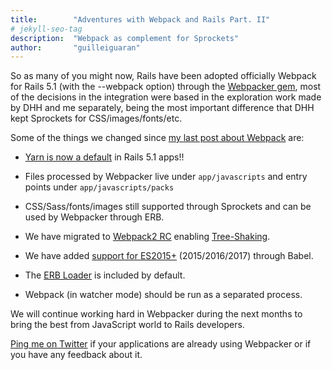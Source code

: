 ```yaml
---
title:        "Adventures with Webpack and Rails Part. II"
# jekyll-seo-tag
description:  "Webpack as complement for Sprockets"
author:       "guilleiguaran"
---
```


So as many of you might now, Rails have been adopted officially Webpack
for Rails 5.1 (with the --webpack option) through the [Webpacker gem](https://github.com/rails/webpacker),
most of the decisions in the integration were based in the exploration work made
by DHH and me separately, being the most important difference that
DHH kept Sprockets for CSS/images/fonts/etc.

Some of the things we changed since [my last post about Webpack](http://giguaran.co/2016/11/19/adventures-with-webpack/) are:

- [Yarn is now a default](https://github.com/rails/rails/pull/27300) in Rails 5.1 apps!!

- Files processed by Webpacker live under `app/javascripts` and entry
  points under `app/javascripts/packs`

- CSS/Sass/fonts/images still supported through Sprockets and can be
  used by Webpacker through ERB.

- We have migrated to [Webpack2 RC](https://medium.com/webpack/webpack-2-2-the-release-candidate-2e614d05d75f#.80ptside5) enabling [Tree-Shaking](https://medium.com/modus-create-front-end-development/webpack-2-tree-shaking-configuration-9f1de90f3233#.g81y519s7).

- We have added [support for ES2015+](https://github.com/rails/webpacker/commit/af320768eb5dfe82952238468021aea308a048d8) (2015/2016/2017) through Babel.

- The [ERB Loader](https://github.com/rails/webpacker/pull/19) is included by default.

- Webpack (in watcher mode) should be run as a separated process.

We will continue working hard in Webpacker during the next months to bring the best
from JavaScript world to Rails developers.

[Ping me on Twitter](https://twitter.com/guilleiguaran) if your applications are already using Webpacker or
if you have any feedback about it.
